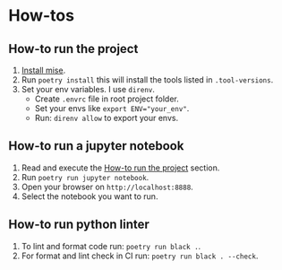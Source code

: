 # How-tos

## How-to run the project

1. [Install mise](https://mise.jdx.dev/installing-mise.html).
2. Run `poetry install` this will install the tools listed in `.tool-versions`.
3. Set your env variables. I use `direnv`.
    - Create `.envrc` file in root project folder.
    - Set your envs like `export ENV="your_env"`.
    - Run: `direnv allow` to export your envs.

## How-to run a jupyter notebook

1. Read and execute the [How-to run the project](#how-to-run-the-project) section.
2. Run `poetry run jupyter notebook`.
3. Open your browser on `http://localhost:8888`.
4. Select the notebook you want to run.

## How-to run python linter

1. To lint and format code run: `poetry run black .`.
2. For format and lint check in CI run: `poetry run black . --check`.
